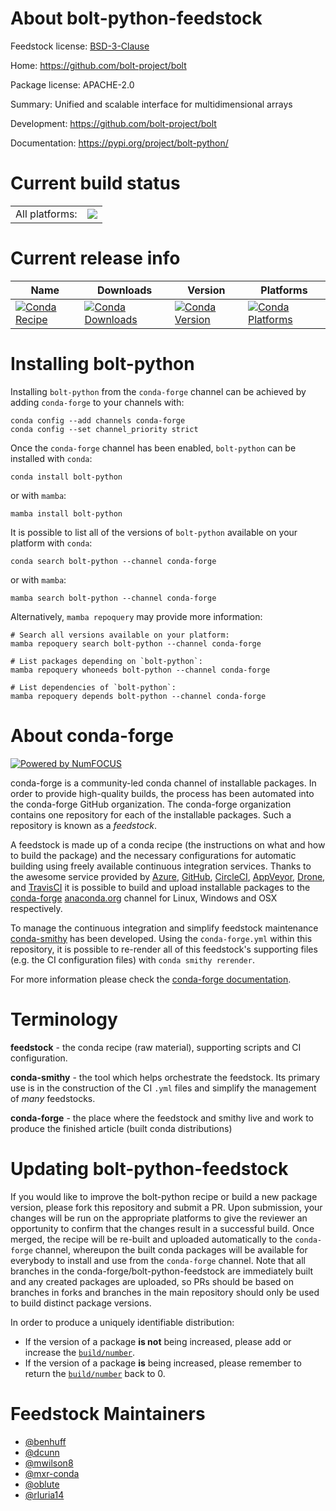 About bolt-python-feedstock
===========================

Feedstock license: [BSD-3-Clause](https://github.com/conda-forge/bolt-python-feedstock/blob/main/LICENSE.txt)

Home: https://github.com/bolt-project/bolt

Package license: APACHE-2.0

Summary: Unified and scalable interface for multidimensional arrays

Development: https://github.com/bolt-project/bolt

Documentation: https://pypi.org/project/bolt-python/

Current build status
====================


<table><tr><td>All platforms:</td>
    <td>
      <a href="https://dev.azure.com/conda-forge/feedstock-builds/_build/latest?definitionId=8658&branchName=main">
        <img src="https://dev.azure.com/conda-forge/feedstock-builds/_apis/build/status/bolt-python-feedstock?branchName=main">
      </a>
    </td>
  </tr>
</table>

Current release info
====================

| Name | Downloads | Version | Platforms |
| --- | --- | --- | --- |
| [![Conda Recipe](https://img.shields.io/badge/recipe-bolt--python-green.svg)](https://anaconda.org/conda-forge/bolt-python) | [![Conda Downloads](https://img.shields.io/conda/dn/conda-forge/bolt-python.svg)](https://anaconda.org/conda-forge/bolt-python) | [![Conda Version](https://img.shields.io/conda/vn/conda-forge/bolt-python.svg)](https://anaconda.org/conda-forge/bolt-python) | [![Conda Platforms](https://img.shields.io/conda/pn/conda-forge/bolt-python.svg)](https://anaconda.org/conda-forge/bolt-python) |

Installing bolt-python
======================

Installing `bolt-python` from the `conda-forge` channel can be achieved by adding `conda-forge` to your channels with:

```
conda config --add channels conda-forge
conda config --set channel_priority strict
```

Once the `conda-forge` channel has been enabled, `bolt-python` can be installed with `conda`:

```
conda install bolt-python
```

or with `mamba`:

```
mamba install bolt-python
```

It is possible to list all of the versions of `bolt-python` available on your platform with `conda`:

```
conda search bolt-python --channel conda-forge
```

or with `mamba`:

```
mamba search bolt-python --channel conda-forge
```

Alternatively, `mamba repoquery` may provide more information:

```
# Search all versions available on your platform:
mamba repoquery search bolt-python --channel conda-forge

# List packages depending on `bolt-python`:
mamba repoquery whoneeds bolt-python --channel conda-forge

# List dependencies of `bolt-python`:
mamba repoquery depends bolt-python --channel conda-forge
```


About conda-forge
=================

[![Powered by
NumFOCUS](https://img.shields.io/badge/powered%20by-NumFOCUS-orange.svg?style=flat&colorA=E1523D&colorB=007D8A)](https://numfocus.org)

conda-forge is a community-led conda channel of installable packages.
In order to provide high-quality builds, the process has been automated into the
conda-forge GitHub organization. The conda-forge organization contains one repository
for each of the installable packages. Such a repository is known as a *feedstock*.

A feedstock is made up of a conda recipe (the instructions on what and how to build
the package) and the necessary configurations for automatic building using freely
available continuous integration services. Thanks to the awesome service provided by
[Azure](https://azure.microsoft.com/en-us/services/devops/), [GitHub](https://github.com/),
[CircleCI](https://circleci.com/), [AppVeyor](https://www.appveyor.com/),
[Drone](https://cloud.drone.io/welcome), and [TravisCI](https://travis-ci.com/)
it is possible to build and upload installable packages to the
[conda-forge](https://anaconda.org/conda-forge) [anaconda.org](https://anaconda.org/)
channel for Linux, Windows and OSX respectively.

To manage the continuous integration and simplify feedstock maintenance
[conda-smithy](https://github.com/conda-forge/conda-smithy) has been developed.
Using the ``conda-forge.yml`` within this repository, it is possible to re-render all of
this feedstock's supporting files (e.g. the CI configuration files) with ``conda smithy rerender``.

For more information please check the [conda-forge documentation](https://conda-forge.org/docs/).

Terminology
===========

**feedstock** - the conda recipe (raw material), supporting scripts and CI configuration.

**conda-smithy** - the tool which helps orchestrate the feedstock.
                   Its primary use is in the construction of the CI ``.yml`` files
                   and simplify the management of *many* feedstocks.

**conda-forge** - the place where the feedstock and smithy live and work to
                  produce the finished article (built conda distributions)


Updating bolt-python-feedstock
==============================

If you would like to improve the bolt-python recipe or build a new
package version, please fork this repository and submit a PR. Upon submission,
your changes will be run on the appropriate platforms to give the reviewer an
opportunity to confirm that the changes result in a successful build. Once
merged, the recipe will be re-built and uploaded automatically to the
`conda-forge` channel, whereupon the built conda packages will be available for
everybody to install and use from the `conda-forge` channel.
Note that all branches in the conda-forge/bolt-python-feedstock are
immediately built and any created packages are uploaded, so PRs should be based
on branches in forks and branches in the main repository should only be used to
build distinct package versions.

In order to produce a uniquely identifiable distribution:
 * If the version of a package **is not** being increased, please add or increase
   the [``build/number``](https://docs.conda.io/projects/conda-build/en/latest/resources/define-metadata.html#build-number-and-string).
 * If the version of a package **is** being increased, please remember to return
   the [``build/number``](https://docs.conda.io/projects/conda-build/en/latest/resources/define-metadata.html#build-number-and-string)
   back to 0.

Feedstock Maintainers
=====================

* [@benhuff](https://github.com/benhuff/)
* [@dcunn](https://github.com/dcunn/)
* [@mwilson8](https://github.com/mwilson8/)
* [@mxr-conda](https://github.com/mxr-conda/)
* [@oblute](https://github.com/oblute/)
* [@rluria14](https://github.com/rluria14/)

